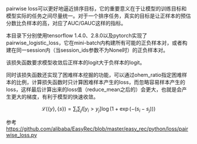 pairwise loss可以更好地逼近排序目标，它的重要意义在于让模型的训练目标和模型实际的任务之间尽量统一。对于一个排序任务，真实的目标是让正样本的预估分数比负样本的高，对应了AUC/GAUC这样的指标。

本目录下分别使用tensorflow 1.4.0、2.8.0以及pytorch实现了pairwise_logistic_loss，它在mini-batch内构建所有可能的正负样本对，或者构建在同一session内（当session_ids参数不为None时）的正负样本对。

该损失函数要求模型收敛后正样本的logit大于负样本的logit。

同时该损失函数还实现了困难样本挖掘的功能，可以通过ohem_ratio指定困难样本的比例，计算损失函数时只计算困难样本产生的loss，而忽略容易样本产生的loss，这样最后计算出来的loss值（reduce_mean之后的）会更大，也就是会产生更大的梯度，有利于模型的快速收敛。

$$
        \mathcal{L}(\{y\}, \{s\}) =
        \sum_i \sum_j I[y_i > y_j] \log(1 + \exp(-(s_i - s_j)))
$$

参考 https://github.com/alibaba/EasyRec/blob/master/easy_rec/python/loss/pairwise_loss.py